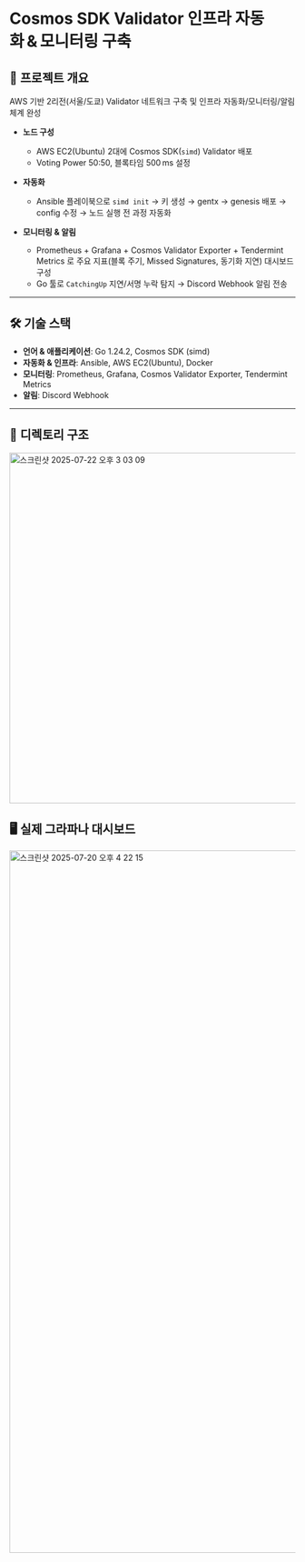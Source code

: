 # Cosmos SDK Validator 인프라 자동화 & 모니터링 구축


## 🚀 프로젝트 개요

AWS 기반 2리전(서울/도쿄) Validator 네트워크 구축 및 인프라 자동화/모니터링/알림 체계 완성

- **노드 구성**  
  - AWS EC2(Ubuntu) 2대에 Cosmos SDK(`simd`) Validator 배포  
  - Voting Power 50:50, 블록타임 500 ms 설정

- **자동화**  
  - Ansible 플레이북으로 `simd init` → 키 생성 → gentx → genesis 배포 → config 수정 → 노드 실행 전 과정 자동화

- **모니터링 & 알림**  
  - Prometheus + Grafana + Cosmos Validator Exporter + Tendermint Metrics 로 주요 지표(블록 주기, Missed Signatures, 동기화 지연) 대시보드 구성  
  - Go 툴로 `CatchingUp` 지연/서명 누락 탐지 → Discord Webhook 알림 전송

---

## 🛠 기술 스택

- **언어 & 애플리케이션**: Go 1.24.2, Cosmos SDK (simd)  
- **자동화 & 인프라**: Ansible, AWS EC2(Ubuntu), Docker  
- **모니터링**: Prometheus, Grafana, Cosmos Validator Exporter, Tendermint Metrics  
- **알림**: Discord Webhook  

---

## 📂 디렉토리 구조
<img width="683" height="617" alt="스크린샷 2025-07-22 오후 3 03 09" src="https://github.com/user-attachments/assets/4101cb76-8a46-4482-ae12-fb6d963ba6dd" />



## 🖥️ 실제 그라파나 대시보드
<img width="2530" height="1236" alt="스크린샷 2025-07-20 오후 4 22 15" src="https://github.com/user-attachments/assets/dc1358d5-2309-4bb5-8f41-9e577091c0c2" />
